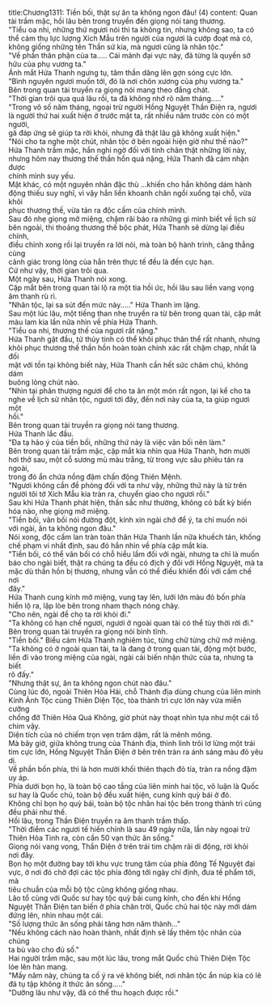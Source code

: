 title:Chương1311: Tiền bối, thật sự ăn ta không ngon đâu! (4)
content:
Quan tài trầm mặc, hồi lâu bên trong truyền đến giọng nói tang thương.<br>"Tiểu oa nhi, những thứ ngươi nói thì ta không tin, nhưng không sao, ta có<br>thể cảm thụ lực lượng Xích Mẫu trên người của ngươi là cướp đoạt mà có,<br>không giống những tên Thần sứ kia, mà ngươi cũng là nhân tộc."<br>"Về phần thân phận của ta..... Cái mảnh đại vực này, đã từng là quyền sở<br>hữu của phụ vương ta."<br>Ánh mắt Hứa Thanh ngưng tụ, tâm thần dâng lên gợn sóng cực lớn.<br>"Bình nguyên ngươi muốn tới, đó là nơi chôn xương của phụ vương ta."<br>Bên trong quan tài truyền ra giọng nói mang theo đắng chát.<br>"Thời gian trôi qua quá lâu rồi, ta đã không nhớ rõ năm tháng....."<br>"Trong vô số năm tháng, ngoại trừ người Hồng Nguyệt Thần Điện ra, ngươi<br>là người thứ hai xuất hiện ở trước mặt ta, rất nhiều năm trước còn có một người,<br>gã đáp ứng sẽ giúp ta rời khỏi, nhưng đã thật lâu gã không xuất hiện."<br>"Nói cho ta nghe một chút, nhân tộc ở bên ngoài hiện giờ như thế nào?"<br>Hứa Thanh trầm mặc, hắn nghi ngờ đối với tính chân thật những lời này,<br>nhưng hôm nay thương thế thần hồn quá nặng, Hứa Thanh đã cảm nhận được<br>chính mình suy yếu.<br>Mặt khác, có một nguyên nhân đặc thù …khiến cho hắn không dám hành<br>động thiếu suy nghĩ, vì vậy hắn liền khoanh chân ngồi xuống tại chỗ, vừa khôi<br>phục thương thế, vừa tản ra độc cấm của chính mình.<br>Sau đó nhẹ giọng mở miệng, chậm rãi báo ra những gì mình biết về lịch sử<br>bên ngoài, thi thoảng thương thế bộc phát, Hứa Thanh sẽ dừng lại điều chỉnh,<br>điều chỉnh xong rồi lại truyền ra lời nói, mà toàn bộ hành trình, căng thẳng cùng<br>cảnh giác trong lòng của hắn trên thực tế đều là đến cực hạn.<br>Cứ như vậy, thời gian trôi qua.<br>Một ngày sau, Hứa Thanh nói xong.<br>Cặp mắt bên trong quan tài lộ ra một tia hồi ức, hồi lâu sau liền vang vọng<br>âm thanh rù rì.<br>"Nhân tộc, lại sa sút đến mức này....." Hứa Thanh im lặng.<br>Sau một lúc lâu, một tiếng than nhẹ truyền ra từ bên trong quan tài, cặp mắt<br>màu lam kia lần nữa nhìn về phía Hứa Thanh.<br>"Tiểu oa nhi, thương thế của ngươi rất nặng."<br>Hứa Thanh gật đầu, tử thủy tinh có thể khôi phục thân thể rất nhanh, nhưng<br>khôi phục thương thế thần hồn hoàn toàn chính xác rất chậm chạp, nhất là đối<br>mặt với tồn tại không biết này, Hứa Thanh cần hết sức chăm chú, không dám<br>buông lỏng chút nào.<br>"Nhìn tại phân thượng ngươi để cho ta ăn một món rất ngon, lại kể cho ta<br>nghe về lịch sử nhân tộc, ngươi tới đây, đến nơi này của ta, ta giúp ngươi một<br>hồi."<br>Bên trong quan tài truyền ra giọng nói tang thương.<br>Hứa Thanh lắc đầu.<br>"Đa tạ hảo ý của tiền bối, những thứ này là việc vãn bối nên làm."<br>Bên trong quan tài trầm mặc, cặp mắt kia nhìn qua Hứa Thanh, hơn mười<br>hơi thở sau, một cỗ sương mù màu trắng, từ trong vực sâu phiêu tán ra ngoài,<br>trong đó ẩn chứa nồng đậm chấn động Thiên Mệnh.<br>"Ngươi không cần đề phòng đối với ta như vậy, những thứ này là từ trên<br>người tôi tớ Xích Mẫu kia tràn ra, chuyển giao cho ngươi rồi."<br>Sau khi Hứa Thanh phát hiện, thần sắc như thường, không có bất kỳ biến<br>hóa nào, nhẹ giọng mở miệng.<br>"Tiền bối, vãn bối nói đường đột, kính xin ngài chớ để ý, ta chỉ muốn nói<br>với ngài, ăn ta không ngon đâu."<br>Nói xong, độc cấm lan tràn toàn thân Hứa Thanh lần nữa khuếch tán, khống<br>chế phạm vi nhất định, sau đó hắn nhìn về phía cặp mắt kia.<br>"Tiền bối, có thể vãn bối có chỗ hiểu lầm đối với ngài, nhưng ta chỉ là muốn<br>báo cho ngài biết, thật ra chúng ta đều có địch ý đối với Hồng Nguyệt, mà ta<br>mặc dù thần hồn bị thương, nhưng vẫn có thể điều khiển đối với cấm chế nơi<br>đây."<br>Hứa Thanh cung kính mở miệng, vung tay lên, lưới lớn màu đỏ bốn phía<br>hiển lộ ra, lập lòe bên trong nham thạch nóng chảy.<br>"Cho nên, ngài để cho ta rời khỏi đi."<br>"Ta không có hạn chế ngươi, ngươi ở ngoài quan tài có thể tùy thời rời đi."<br>Bên trong quan tài truyền ra giọng nói bình tĩnh.<br>"Tiền bối." Biểu cảm Hứa Thanh nghiêm túc, từng chữ từng chữ mở miệng.<br>"Ta không có ở ngoài quan tài, ta là đang ở trong quan tài, động một bước,<br>liền đi vào trong miệng của ngài, ngài cải biến nhận thức của ta, nhưng ta biết<br>rõ đấy."<br>"Nhưng thật sự, ăn ta không ngon chút nào đâu."<br>Cùng lúc đó, ngoài Thiên Hỏa Hải, chỗ Thánh địa dùng chung của liên minh<br>Kính Ảnh Tộc cùng Thiên Diện Tộc, tòa thành trì cực lớn này vừa miễn cưỡng<br>chống đỡ Thiên Hỏa Quá Không, giờ phút này thoạt nhìn tựa như một cái tổ<br>chim vậy.<br>Diện tích của nó chiếm trọn vẹn trăm dặm, rất là mênh mông.<br>Mà bây giờ, giữa không trung của Thánh địa, thình lình trôi lơ lửng một trái<br>tim cực lớn, Hồng Nguyệt Thần Điện ở bên trên tràn ra ánh sáng màu đỏ yêu dị.<br>Về phần bốn phía, thì là hơn mười khối thiên thạch đỏ tía, tràn ra nồng đậm<br>uy áp.<br>Phía dưới bọn họ, là toàn bộ cao tầng của liên minh hai tộc, vô luận là Quốc<br>sư hay là Quốc chủ, toàn bộ đều xuất hiện, cung kính quỳ bái ở đó.<br>Không chỉ bọn họ quỳ bái, toàn bộ tộc nhân hai tộc bên trong thành trì cũng<br>đều phải như thế.<br>Hồi lâu, trong Thần Điện truyền ra âm thanh trầm thấp.<br>"Thời điểm các ngươi tế hiến chính là sau 49 ngày nữa, lần này ngoại trừ<br>Thiên Hỏa Tinh ra, còn cần 50 vạn thức ăn sống."<br>Giọng nói vang vọng, Thần Điện ở trên trái tim chậm rãi di động, rời khỏi<br>nơi đây.<br>Bọn họ một đường bay tới khu vực trung tâm của phía đông Tế Nguyệt đại<br>vực, ở nơi đó chờ đợi các tộc phía đông tới ngày chỉ định, đưa tế phẩm tới, mà<br>tiêu chuẩn của mỗi bộ tộc cũng không giống nhau.<br>Lão tổ cùng với Quốc sư hay tộc quỳ bái cung kính, cho đến khi Hồng<br>Nguyệt Thần Điện tan biến ở phía chân trời, Quốc chủ hai tộc này mới dám<br>đứng lên, nhìn nhau một cái.<br>"Số lượng thức ăn sống phải tăng hơn năm thành..."<br>"Nếu không cách nào hoàn thành, nhất định sẽ lấy thêm tộc nhân của chúng<br>ta bù vào cho đủ số."<br>Hai người trầm mặc, sau một lúc lâu, trong mắt Quốc chủ Thiên Diện Tộc<br>lóe lên hàn mang.<br>"Mấy năm này, chúng ta cố ý ra vẻ không biết, nơi nhân tộc ẩn núp kia có lẽ<br>đã tụ tập không ít thức ăn sống....."<br>"Dưỡng lâu như vậy, đã có thể thu hoạch được rồi."